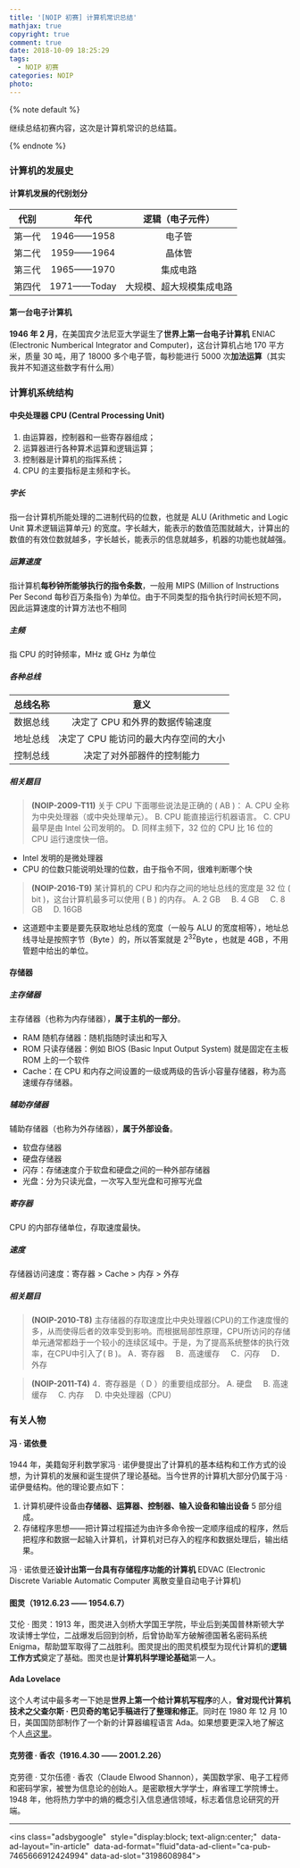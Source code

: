 ```yaml
---
title: '[NOIP 初赛] 计算机常识总结'
mathjax: true
copyright: true
comment: true
date: 2018-10-09 18:25:29
tags:
  - NOIP 初赛
categories: NOIP
photo:
---
```


{% note default %}

继续总结初赛内容，这次是计算机常识的总结篇。

{% endnote %}

<!-- more -->

### 计算机的发展史

#### 计算机发展的代别划分

|  代别  |    年代     |     逻辑（电子元件）     |
| :----: | :---------: | :----------------------: |
| 第一代 | 1946——1958  |          电子管          |
| 第二代 | 1959——1964  |          晶体管          |
| 第三代 | 1965——1970  |         集成电路         |
| 第四代 | 1971——Today | 大规模、超大规模集成电路 |

#### 第一台电子计算机

**1946 年 2 月**，在美国宾夕法尼亚大学诞生了**世界上第一台电子计算机** ENIAC (Electronic Numberical Integrator and Computer)，这台计算机占地 170 平方米，质量 30 吨，用了 18000 多个电子管，每秒能进行 5000 次**加法运算**（其实我并不知道这些数字有什么用）

### 计算机系统结构

#### 中央处理器 CPU (Central Processing Unit)

1. 由运算器，控制器和一些寄存器组成；
2. 运算器进行各种算术运算和逻辑运算；
3. 控制器是计算机的指挥系统；
4. CPU 的主要指标是主频和字长。

##### 字长

指一台计算机所能处理的二进制代码的位数，也就是 ALU (Arithmetic and Logic Unit 算术逻辑运算单元) 的宽度。字长越大，能表示的数值范围就越大，计算出的数值的有效位数就越多，字长越长，能表示的信息就越多，机器的功能也就越强。

##### 运算速度

指计算机**每秒钟所能够执行的指令条数**，一般用 MIPS (Million of Instructions Per Second 每秒百万条指令) 为单位。由于不同类型的指令执行时间长短不同，因此运算速度的计算方法也不相同

##### 主频

指 CPU 的时钟频率，MHz 或 GHz 为单位

##### 各种总线

| 总线名称 |                 意义                  |
| :------: | :-----------------------------------: |
| 数据总线 |    决定了 CPU 和外界的数据传输速度    |
| 地址总线 | 决定了 CPU 能访问的最大内存空间的大小 |
| 控制总线 |      决定了对外部器件的控制能力       |

##### 相关题目

> **(NOIP-2009-T11)** 关于 CPU 下面哪些说法是正确的 ( AB )： 
> A. CPU 全称为中央处理器（或中央处理单元）。 
> B. CPU 能直接运行机器语言。 
> C. CPU 最早是由 Intel 公司发明的。 
> D. 同样主频下，32 位的 CPU 比 16 位的 CPU 运行速度快一倍。

* Intel 发明的是微处理器
* CPU 的位数只能说明处理的位数，由于指令不同，很难判断哪个快

>**(NOIP-2016-T9)** 某计算机的 CPU 和内存之间的地址总线的宽度是 32 位 ( bit )，这台计算机最多可以使用 ( B ) 的内存。
>A. 2 GB &nbsp;&nbsp;&nbsp; B. 4 GB &nbsp;&nbsp;&nbsp; C. 8 GB &nbsp;&nbsp;&nbsp; D. 16GB 

* 这道题中主要是要先获取地址总线的宽度（一般与 ALU 的宽度相等），地址总线寻址是按照字节（$\operatorname{Byte}$）的，所以答案就是 $2^{32} \operatorname{Byte}$，也就是 $4 \operatorname{GB}$，不用管题中给出的单位。

#### 存储器

##### 主存储器

主存储器（也称为内存储器），**属于主机的一部分**。

* RAM 随机存储器：随机指随时读出和写入
* ROM 只读存储器：例如 BIOS (Basic Input Output System) 就是固定在主板 ROM 上的一个软件
* Cache：在 CPU 和内存之间设置的一级或两级的告诉小容量存储器，称为高速缓存存储器。

##### 辅助存储器

辅助存储器（也称为外存储器），**属于外部设备**。

* 软盘存储器
* 硬盘存储器
* 闪存：存储速度介于软盘和硬盘之间的一种外部存储器
* 光盘：分为只读光盘，一次写入型光盘和可擦写光盘

##### 寄存器

CPU 的内部存储单位，存取速度最快。

##### 速度

存储器访问速度：寄存器 > Cache > 内存 > 外存

##### 相关题目

> **(NOIP-2010-T8)** 主存储器的存取速度比中央处理器(CPU)的工作速度慢的多，从而使得后者的效率受到影响。而根据局部性原理，CPU所访问的存储单元通常都趋于一个较小的连续区域中。于是，为了提高系统整体的执行效率，在CPU中引入了( B )。
> A．寄存器  &nbsp;&nbsp;&nbsp; B．高速缓存 &nbsp;&nbsp;&nbsp; C．闪存 &nbsp;&nbsp;&nbsp; D．外存

> **(NOIP-2011-T4)** 4．寄存器是（ D ）的重要组成部分。
>A. 硬盘 &nbsp;&nbsp;&nbsp; B. 高速缓存 &nbsp;&nbsp;&nbsp; C. 内存 &nbsp;&nbsp;&nbsp; D. 中央处理器（CPU）

### 有关人物

#### 冯 · 诺依曼

1944 年，美籍匈牙利数学家冯 · 诺伊曼提出了计算机的基本结构和工作方式的设想，为计算机的发展和诞生提供了理论基础。当今世界的计算机大部分仍属于冯 · 诺伊曼结构。他的理论要点如下：

1. 计算机硬件设备由**存储器、运算器、控制器、输入设备和输出设备** 5 部分组成。
2. 存储程序思想——把计算过程描述为由许多命令按一定顺序组成的程序，然后把程序和数据一起输入计算机，计算机对已存入的程序和数据处理后，输出结果。

冯 · 诺依曼还**设计出第一台具有存储程序功能的计算机** EDVAC (Electronic Discrete Variable Automatic Computer 离散变量自动电子计算机)

#### 图灵（1912.6.23 —— 1954.6.7）

艾伦 · 图灵：1913 年，图灵进入剑桥大学国王学院，毕业后到美国普林斯顿大学攻读博士学位，二战爆发后回到剑桥，后曾协助军方破解德国著名密码系统 Enigma，帮助盟军取得了二战胜利。图灵提出的图灵机模型为现代计算机的**逻辑工作方式**奠定了基础。图灵也是**计算机科学理论基础**第一人。

#### Ada Lovelace

这个人考试中最多考一下她是**世界上第一个给计算机写程序**的人，**曾对现代计算机技术之父查尔斯 · 巴贝奇的笔记手稿进行了整理和修正**。同时在 1980 年 12 月 10 日，美国国防部制作了一个新的计算器编程语言 Ada。如果想要更深入地了解这个人[点这里](https://zh.wikipedia.org/wiki/%E6%84%9B%E9%81%94%C2%B7%E5%8B%92%E8%8A%99%E8%95%BE%E7%B5%B2)。

#### 克劳德 · 香农（1916.4.30 —— 2001.2.26）

克劳德 · 艾尔伍德 · 香农（Claude Elwood Shannon），美国数学家、电子工程师和密码学家，被誉为信息论的创始人。是密歇根大学学士，麻省理工学院博士。1948 年，他将热力学中的熵的概念引入信息通信领域，标志着信息论研究的开端。

---

<script async src="//pagead2.googlesyndication.com/pagead/js/adsbygoogle.js"></script>
<ins class="adsbygoogle"
​     style="display:block; text-align:center;"
​     data-ad-layout="in-article"
​     data-ad-format="fluid"
​     data-ad-client="ca-pub-7465666912424994"
​     data-ad-slot="3198608984"></ins>

<script>
     (adsbygoogle = window.adsbygoogle || []).push({});
</script>

<br/>